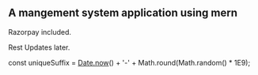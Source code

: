 ## A mangement system application using mern

Razorpay included.

Rest Updates later.

const uniqueSuffix = [Date.now](http://Date.now)() + '-' + Math.round(Math.random() \* 1E9);